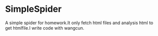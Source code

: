 SimpleSpider
============

A simple spider for homework.It only fetch html files and analysis html to get htmlfile.I write code with wangcun.
